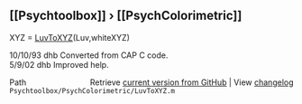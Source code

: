 ## [[Psychtoolbox]] &#8250; [[PsychColorimetric]]

XYZ = [LuvToXYZ](LuvToXYZ)(Luv,whiteXYZ)  
  
10/10/93    dhb   Converted from CAP C code.  
5/9/02      dhb   Improved help.  




<div class="code_header" style="text-align:right;">
  <span style="float:left;">Path&nbsp;&nbsp;</span> <span class="counter">Retrieve <a href=
  "https://raw.github.com/Psychtoolbox-3/Psychtoolbox-3/beta/Psychtoolbox/PsychColorimetric/LuvToXYZ.m">current version from GitHub</a> | View <a href=
  "https://github.com/Psychtoolbox-3/Psychtoolbox-3/commits/beta/Psychtoolbox/PsychColorimetric/LuvToXYZ.m">changelog</a></span>
</div>
<div class="code">
  <code>Psychtoolbox/PsychColorimetric/LuvToXYZ.m</code>
</div>


